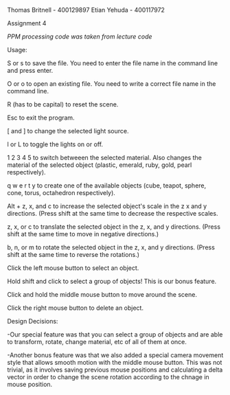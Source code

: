Thomas Britnell - 400129897
Etian Yehuda - 400117972

Assignment 4

*PPM processing code was taken from lecture code*

Usage:

S or s to save the file. You need to enter the file name in the command line and press enter.

O or o to open an existing file. You need to write a correct file name in the command line.

R (has to be capital) to reset the scene.

Esc to exit the program.

[ and ] to change the selected light source.

l or L to toggle the lights on or off.

1 2 3 4 5 to switch betweeen the selected material. Also changes the material of the selected object (plastic, emerald, ruby, gold, pearl respectively).

q w e r t y to create one of the available objects (cube, teapot, sphere, cone, torus, octahedron respectively).

Alt + z, x, and c to increase the selected object's scale in the z x and y directions. (Press shift at the same time to decrease the respective scales.

z, x, or c to translate the selected object in the z, x, and y directions. (Press shift at the same time to move in negative directions.)

b, n, or m to rotate the selected object in the z, x, and y directions. (Press shift at the same time to reverse the rotations.)

Click the left mouse button to select an object.

Hold shift and click to select a group of objects! This is our bonus feature.

Click and hold the middle mouse button to move around the scene.

Click the right mouse button to delete an object.


Design Decisions:

-Our special feature was that you can select a group of objects and are able to transform, rotate, change material, etc of all of them at once. 

-Another bonus feature was that we also added a special camera movement style that allows smooth motion with the middle mouse button. This was not trivial, as it involves saving previous mouse positions and calculating a delta vector in order to change the scene rotation according to the chnage in mouse position. 


